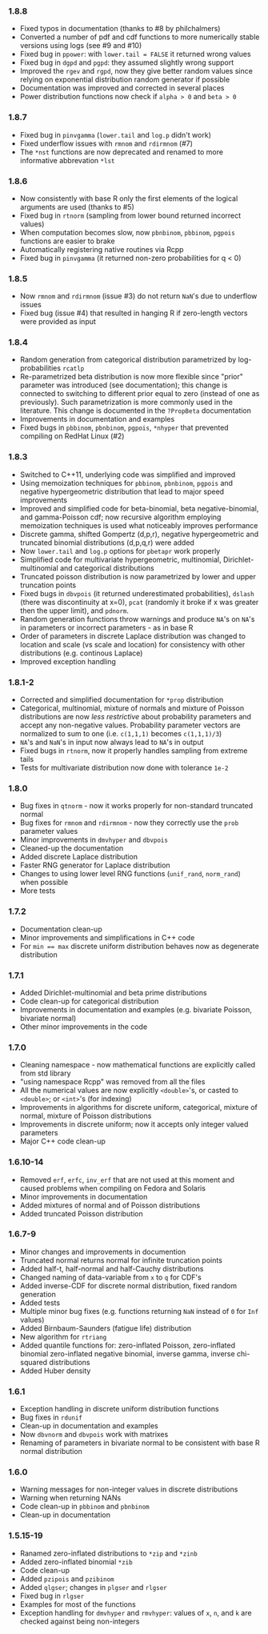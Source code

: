 
### 1.8.8

* Fixed typos in documentation (thanks to #8 by philchalmers)
* Converted a number of pdf and cdf functions to more numerically stable
  versions using logs (see #9 and #10)
* Fixed bug in `ppower`: with `lower.tail = FALSE` it returned wrong values
* Fixed bug in `dgpd` and `pgpd`: they assumed slightly wrong support 
* Improved the `rgev` and `rgpd`, now they give better random values since 
  relying on exponential distribution random generator if possible
* Documentation was improved and corrected in several places
* Power distribution functions now check if `alpha > 0` and `beta > 0`

### 1.8.7

* Fixed bug in `pinvgamma` (`lower.tail` and `log.p` didn't work)
* Fixed underflow issues with `rmnom` and `rdirmnom` (#7)
* The `*nst` functions are now deprecated and renamed to more informative
  abbrevation `*lst`

### 1.8.6

* Now consistently with base R only the first elements of the logical
  arguments are used (thanks to #5)
* Fixed bug in `rtnorm` (sampling from lower bound returned incorrect
  values)
* When computation becomes slow, now `pbnbinom`, `pbbinom`, `pgpois`
  functions are easier to brake
* Automatically registering native routines via Rcpp
* Fixed bug in `pinvgamma` (it returned non-zero probabilities for
  q < 0)
  
### 1.8.5

* Now `rmnom` and `rdirmnom` (issue #3) do not return `NaN`'s due to
  underflow issues
* Fixed bug (issue #4) that resulted in hanging R if zero-length vectors
  were provided as input

### 1.8.4

* Random generation from categorical distribution parametrized by
  log-probabilities `rcatlp`
* Re-parametrized beta distribution is now more flexible since
  "prior" parameter was introduced (see documentation); this change
  is connected to switching to different prior equal to zero
  (instead of one as previously). Such parametrization is more
  commonly used in the literature. This change is documented in
  the `?PropBeta` documentation
* Improvements in documentation and examples
* Fixed bugs in `pbbinom`, `pbnbinom`, `pgpois`, `*nhyper` that
  prevented compiling on RedHat Linux (#2)

### 1.8.3

* Switched to C++11, underlying code was simplified and improved
* Using memoization techniques for `pbbinom`, `pbnbinom`, `pgpois` and
  negative hypergeometric distribution that lead to major speed improvements
* Improved and simplified code for beta-binomial, beta negative-binomial,
  and gamma-Poisson cdf; now recursive algorithm employing memoization techniques
  is used what noticeably improves performance
* Discrete gamma, shifted Gompertz (d,p,r), negative hypergeometric and
  truncated binomial distributions (d,p,q,r) were added
* Now `lower.tail` and `log.p` options for `pbetapr` work properly
* Simplified code for multivariate hypergeometric, multinomial,
  Dirichlet-multinomial and categorical distributions
* Truncated poisson distribution is now parametrized by lower and upper
  truncation points
* Fixed bugs in `dbvpois` (it returned underestimated probabilities),
  `dslash` (there was discontinuity at x=0), `pcat` (randomly it broke
  if x was greater then the upper limit), and `pdnorm`.
* Random generation functions throw warnings and produce `NA`'s on `NA`'s in
  parameters or incorrect parameters - as in base R
* Order of parameters in discrete Laplace distribution was changed to
  location and scale (vs scale and location) for consistency with other
  distributions (e.g. continous Laplace)
* Improved exception handling


### 1.8.1-2

* Corrected and simplified documentation for `*prop` distribution
* Categorical, multinomial, mixture of normals and mixture of Poisson
  distributions are now *less restrictive* about probability parameters
  and accept any non-negative values. Probability parameter vectors are
  normalized to sum to one (i.e. `c(1,1,1)` becomes `c(1,1,1)/3`)
* `NA`'s and `NaN`'s in input now always lead to `NA`'s in output
* Fixed bugs in `rtnorm`, now it properly handles sampling from extreme
  tails
* Tests for multivariate distribution now done
  with tolerance `1e-2`

### 1.8.0

* Bug fixes in `qtnorm` - now it works properly for
  non-standard truncated normal
* Bug fixes for `rmnom` and `rdirmnom` - now they correctly
  use the `prob` parameter values
* Minor improvements in `dmvhyper` and `dbvpois`
* Cleaned-up the documentation
* Added discrete Laplace distribution
* Faster RNG generator for Laplace distribution
* Changes to using lower level RNG functions
  (`unif_rand`, `norm_rand`) when possible
* More tests

### 1.7.2

* Documentation clean-up
* Minor improvements and simplifications in C++ code
* For `min == max` discrete uniform distribution behaves now
  as degenerate distribution

### 1.7.1

* Added Dirichlet-multinomial and beta prime distributions
* Code clean-up for categorical distribution
* Improvements in documentation and examples (e.g. bivariate Poisson,
  bivariate normal)
* Other minor improvements in the code

### 1.7.0

* Cleaning namespace - now mathematical functions are explicitly
  called from std library
* "using namespace Rcpp" was removed from all the files
* All the numerical values are now explicitly `<double>`'s,
  or casted to `<double>`; or `<int>`'s (for indexing)
* Improvements in algorithms for discrete uniform, categorical,
  mixture of normal, mixture of Poisson distributions
* Improvements in discrete uniform; now it accepts only integer
  valued parameters
* Major C++ code clean-up

### 1.6.10-14

* Removed `erf`, `erfc`, `inv_erf` that are not used at this moment and
  caused problems when compiling on Fedora and Solaris
* Minor improvements in documentation
* Added mixtures of normal and of Poisson distributions
* Added truncated Poisson distribution

### 1.6.7-9

* Minor changes and improvements in documention
* Truncated normal returns normal for infinite truncation points
* Added half-t, half-normal and half-Cauchy distributions
* Changed naming of data-variable from `x` to `q` for CDF's
* Added inverse-CDF for discrete normal distribution, fixed 
  random generation
* Added tests
* Multiple minor bug fixes (e.g. functions returning `NaN`
  instead of `0` for `Inf` values)
* Added Birnbaum-Saunders (fatigue life) distribution
* New algorithm for `rtriang`
* Added quantile functions for: zero-inflated Poisson, zero-inflated binomial
  zero-inflated negative binomial, inverse gamma, inverse chi-squared
  distributions
* Added Huber density

### 1.6.1

* Exception handling in discrete uniform distribution functions
* Bug fixes in `rdunif`
* Clean-up in documentation and examples
* Now `dbvnorm` and `dbvpois` work with matrixes
* Renaming of parameters in bivariate normal to be consistent with
  base R normal distribution

### 1.6.0

* Warning messages for non-integer values in discrete distributions
* Warning when returning NANs
* Code clean-up in `pbbinom` and `pbnbinom`
* Clean-up in documentation

### 1.5.15-19

* Ranamed zero-inflated distributions to `*zip` and `*zinb`
* Added zero-inflated binomial `*zib`
* Code clean-up
* Added `pzipois` and `pzibinom`
* Added `qlgser`; changes in `plgser` and `rlgser`
* Fixed bug in `rlgser`
* Examples for most of the functions
* Exception handling for `dmvhyper` and `rmvhyper`: values of `x`, `n`,
  and `k` are checked against being non-integers

